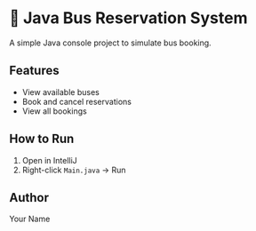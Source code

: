 # 🚌 Java Bus Reservation System

A simple Java console project to simulate bus booking.

## Features
- View available buses
- Book and cancel reservations
- View all bookings

## How to Run
1. Open in IntelliJ
2. Right-click `Main.java` → Run

## Author
Your Name
